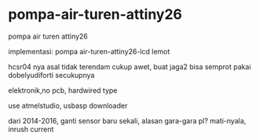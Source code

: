 # pompa-air-turen-attiny26
pompa air turen attiny26

implementasi: pompa air-turen-attiny26-lcd lemot

hcsr04 nya asal tidak terendam cukup awet, buat jaga2 bisa semprot pakai dobelyudiforti secukupnya

elektronik,no pcb, hardwired type

use atmelstudio, usbasp downloader

dari 2014-2016, ganti sensor baru sekali, alasan gara-gara pl? mati-nyala, inrush current 
